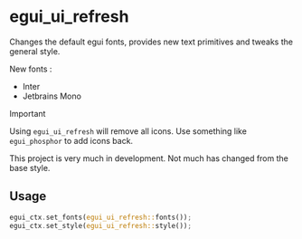 # egui_ui_refresh

Changes the default egui fonts, provides new text primitives and tweaks the general style.

New fonts :
- Inter
- Jetbrains Mono

> [!IMPORTANT]
> Using `egui_ui_refresh` will remove all icons.
> Use something like `egui_phosphor` to add icons back.

This project is very much in development. Not much has changed from the base style.

## Usage

```rust
egui_ctx.set_fonts(egui_ui_refresh::fonts());
egui_ctx.set_style(egui_ui_refresh::style());
```
